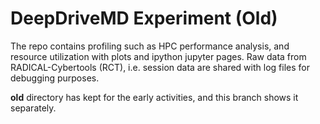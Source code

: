 # DeepDriveMD Experiment (Old)

The repo contains profiling such as HPC performance analysis, and resource utilization with plots and ipython jupyter pages. Raw data from RADICAL-Cybertools (RCT), i.e. session data are shared with log files for debugging purposes.

**old** directory has kept for the early activities, and this branch shows it separately.
